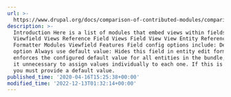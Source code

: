 ```yaml
---
url: >-
  https://www.drupal.org/docs/comparison-of-contributed-modules/comparison-of-views-embedded-field-modules
description: >-
  Introduction Here is a list of modules that embed views within fields.
  Viewfield Views Reference Field Views Field View View Entity Reference Field
  Formatter Modules Viewfield Features Field config options include: Default
  option Always use default value: Hides this field in entity edit forms and
  enforces the configured default value for all entities in the bundle, making
  it unnecessary to assign values individually to each one. If this is checked,
  you must provide a default value.
published_time: '2020-04-16T15:25:38+00:00'
modified_time: '2022-12-13T01:32:14+00:00'
---
```

